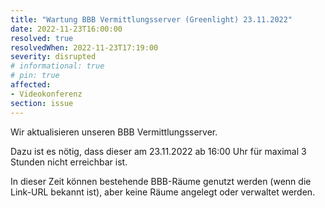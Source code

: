 ```yaml
---
title: "Wartung BBB Vermittlungsserver (Greenlight) 23.11.2022"
date: 2022-11-23T16:00:00
resolved: true
resolvedWhen: 2022-11-23T17:19:00
severity: disrupted
# informational: true
# pin: true 
affected:
- Videokonferenz
section: issue
---
```


Wir aktualisieren unseren BBB Vermittlungsserver.

Dazu ist es nötig, dass dieser am 23.11.2022 ab 16:00 Uhr für maximal 3 Stunden nicht erreichbar ist.

In dieser Zeit können bestehende BBB-Räume genutzt werden (wenn die Link-URL bekannt ist), aber keine Räume angelegt oder verwaltet werden.
